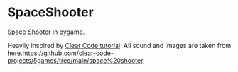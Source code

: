 # SpaceShooter

Space Shooter in pygame.

Heavily inspired by [Clear Code tutorial](https://www.youtube.com/watch?v=8OMghdHP-zs).
All sound and images are taken from [here](https://github.com/clear-code-projects/5games/tree/main/space%20shooter).https://github.com/clear-code-projects/5games/tree/main/space%20shooter
